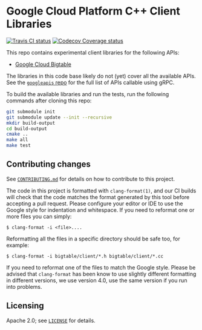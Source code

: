 # Google Cloud Platform C++ Client Libraries

[![Travis CI status][travis-shield]][travis-link]
[![Codecov Coverage status][codecov-shield]][codecov-link]

[travis-shield]: https://travis-ci.org/GoogleCloudPlatform/google-cloud-cpp.svg
[travis-link]: https://travis-ci.org/GoogleCloudPlatform/google-cloud-cpp/builds
[codecov-shield]: https://codecov.io/gh/GoogleCloudPlatform/google-cloud-cpp/branch/master/graph/badge.svg
[codecov-link]: https://codecov.io/gh/GoogleCloudPlatform/google-cloud-cpp

This repo contains experimental client libraries for the following APIs:

* [Google Cloud Bigtable](bigtable/)

The libraries in this code base likely do not (yet) cover all the available
APIs. See the [`googleapis` repo](https://github.com/googleapis/googleapis)
for the full list of APIs callable using gRPC.

To build the available libraries and run the tests, run the following commands
after cloning this repo:

```sh
git submodule init
git submodule update --init --recursive
mkdir build-output
cd build-output
cmake ..
make all
make test
```

## Contributing changes

See [`CONTRIBUTING.md`](CONTRIBUTING.md) for details on how to contribute to
this project.

The code in this project is formatted with `clang-format(1)`, and our CI builds
will check that the code matches the format generated by this tool before
accepting a pull request.
Please configure your editor or IDE to use the Google style for indentation and
whitespace.
If you need to reformat one or more files you can simply:

```console
$ clang-format -i <file>....
```

Reformatting all the files in a specific directory should be safe too, for 
example:

```console
$ clang-format -i bigtable/client/*.h bigtable/client/*.cc
```

If you need to reformat one of the files to match the Google style.
Please be advised that `clang-format` has been know to use slightly different
formatting in different versions, we use version 4.0, use the same version
if you run into problems.

## Licensing

Apache 2.0; see [`LICENSE`](LICENSE) for details.
